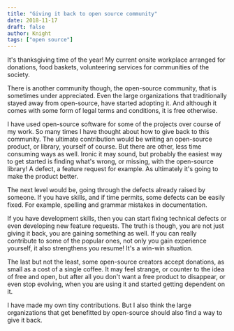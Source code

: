 ```yaml
---
title: "Giving it back to open source community"
date: 2018-11-17
draft: false
author: Knight
tags: ["open source"]
---
```


It's thanksgiving time of the year! My current onsite workplace arranged for donations, food baskets, volunteering services for communities of the society.

There is another community though, the open-source community, that is sometimes under appreciated. Even the large organizations that traditionally stayed away from open-source, have started adopting it. And although it comes with some form of legal terms and conditions, it is free otherwise.

I have used open-source software for some of the projects over course of my work. So many times I have thought about how to give back to this community. The ultimate contribution would be writing an open-source product, or library, yourself of course.
But there are other, less time consuming ways as well. Ironic it may sound, but probably the easiest way to get started is finding what's wrong, or missing, with the open-source library! A defect, a feature request for example. As ultimately it's going to make the product better.

The next level would be, going through the defects already raised by someone. If you have skills, and if time permits, some defects can be easily fixed. For example, spelling and grammar mistakes in documentation.

If you have development skills, then you can start fixing technical defects or even developing new feature requests. The truth is though, you are not just giving it back, you are gaining something as well. If you can really contribute to some of the popular ones, not only you gain experience yourself, it also strengthens you resume! It's a win-win situation.

The last but not the least, some open-source creators accept donations, as small as a cost of a single coffee. It may feel strange, or counter to the idea of free and open, but after all you don't want a free product to disappear, or even stop evolving, when you are using it and started getting dependent on it.

I have made my own tiny contributions. But I also think the large organizations that get benefitted by open-source should also find a way to give it back.